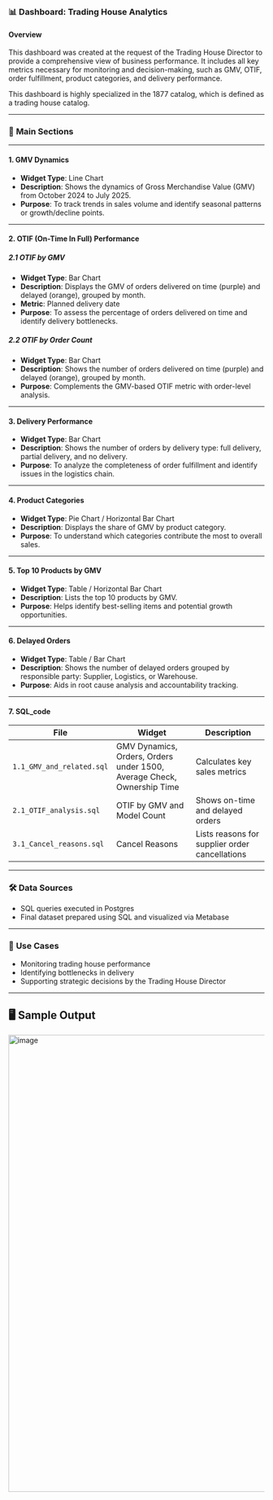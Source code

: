 ### 📊 **Dashboard: Trading House Analytics**

#### **Overview**
This dashboard was created at the request of the Trading House Director to provide a comprehensive view of business performance. It includes all key metrics necessary for monitoring and decision-making, such as GMV, OTIF, order fulfillment, product categories, and delivery performance.

This dashboard is highly specialized in the 1877 catalog, which is defined as a trading house catalog.

---

### 📌 **Main Sections**

---

#### **1. GMV Dynamics**
- **Widget Type**: Line Chart
- **Description**: Shows the dynamics of Gross Merchandise Value (GMV) from October 2024 to July 2025.
- **Purpose**: To track trends in sales volume and identify seasonal patterns or growth/decline points.

---

#### **2. OTIF (On-Time In Full) Performance**

##### **2.1 OTIF by GMV**
- **Widget Type**: Bar Chart
- **Description**: Displays the GMV of orders delivered on time (purple) and delayed (orange), grouped by month.
- **Metric**: Planned delivery date
- **Purpose**: To assess the percentage of orders delivered on time and identify delivery bottlenecks.

##### **2.2 OTIF by Order Count**
- **Widget Type**: Bar Chart
- **Description**: Shows the number of orders delivered on time (purple) and delayed (orange), grouped by month.
- **Purpose**: Complements the GMV-based OTIF metric with order-level analysis.

---

#### **3. Delivery Performance**
- **Widget Type**: Bar Chart
- **Description**: Shows the number of orders by delivery type: full delivery, partial delivery, and no delivery.
- **Purpose**: To analyze the completeness of order fulfillment and identify issues in the logistics chain.

---

#### **4. Product Categories**
- **Widget Type**: Pie Chart / Horizontal Bar Chart
- **Description**: Displays the share of GMV by product category.
- **Purpose**: To understand which categories contribute the most to overall sales.

---

#### **5. Top 10 Products by GMV**
- **Widget Type**: Table / Horizontal Bar Chart
- **Description**: Lists the top 10 products by GMV.
- **Purpose**: Helps identify best-selling items and potential growth opportunities.

---

#### **6. Delayed Orders**
- **Widget Type**: Table / Bar Chart
- **Description**: Shows the number of delayed orders grouped by responsible party: Supplier, Logistics, or Warehouse.
- **Purpose**: Aids in root cause analysis and accountability tracking.

---

#### **7. SQL_code**
| File | Widget | Description |
|------|--------|-------------|
| `1.1_GMV_and_related.sql` | GMV Dynamics, Orders, Orders under 1500, Average Check, Ownership Time | Calculates key sales metrics |
| `2.1_OTIF_analysis.sql` | OTIF by GMV and Model Count | Shows on-time and delayed orders |
| `3.1_Cancel_reasons.sql` | Cancel Reasons | Lists reasons for supplier order cancellations |

---

### 🛠️ **Data Sources**
- SQL queries executed in Postgres
- Final dataset prepared using SQL and visualized via Metabase

---

### 📌 **Use Cases**
- Monitoring trading house performance
- Identifying bottlenecks in delivery
- Supporting strategic decisions by the Trading House Director

---

## 🖥️ Sample Output


<img width="1827" height="898" alt="image" src="https://github.com/user-attachments/assets/7497bfd1-a88c-45e0-b886-8351cd627872" />

